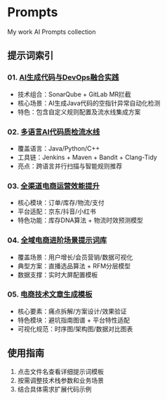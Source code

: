 # Prompts

My work AI Prompts collection

## 提示词索引

### 01. [AI生成代码与DevOps融合实践](01.md)

- 技术组合：SonarQube + GitLab MR拦截
- 核心场景：AI生成Java代码的空指针异常自动化检测
- 特色：包含自定义规则配置及流水线集成方案

### 02. [多语言AI代码质检流水线](02.md)

- 覆盖语言：Java/Python/C++
- 工具链：Jenkins + Maven + Bandit + Clang-Tidy
- 亮点：跨语言并行扫描与智能规则推荐

### 03. [全渠道电商运营效能提升](03.md)

- 核心模块：订单/库存/物流/支付
- 平台适配：京东/抖音/小红书
- 特色功能：库存DNA算法 + 物流时效预测模型

### 04. [全域电商进阶场景提示词库](04.md)

- 覆盖场景：用户增长/会员营销/数据可视化
- 典型方案：直播选品算法 + RFM分层模型
- 数据支撑：实时大屏配置模板

### 05. [电商技术文章生成模板](05.md)

- 核心要素：痛点拆解/方案设计/效果验证
- 特色模块：避坑指南图谱 + 平台特性适配
- 可视化规范：时序图/架构图/数据对比图表

## 使用指南

1. 点击文件名查看详细提示词模板
2. 按需调整技术栈参数和业务场景
3. 结合具体需求扩展代码示例
